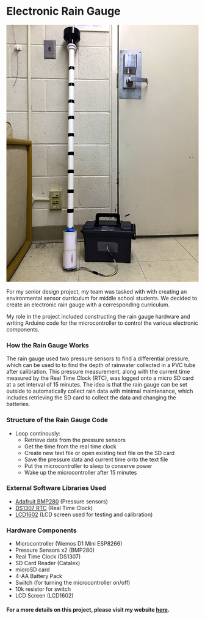 # Electronic Rain Gauge

![rain gauge](https://github.com/stephaniekyyip/stephaniekyyip.github.io/blob/master/img/projects/rainGauge/rainGauge.jpg?raw=true)

For my senior design project, my team was tasked with with creating an environmental sensor curriculum for middle school students. We decided to create an electronic rain gauge with a corresponding curriculum.

My role in the project included constructing the rain gauge hardware and writing Arduino code for the microcontroller to control the various electronic components. 

### How the Rain Gauge Works
The rain gauge used two pressure sensors to find a differential pressure, which can be used to to find the depth of rainwater collected in a PVC tube after calibration. This pressure measurement, along with the current time measured by the Real Time Clock (RTC), was logged onto a micro SD card at a set interval of 15 minutes. The idea is that the rain gauge can be set outside to automatically collect rain data with minimal maintenance, which includes retrieving the SD card to collect the data and changing the batteries. 

### Structure of the Rain Gauge Code
- Loop continously:
  - Retrieve data from the pressure sensors
  - Get the time from the real time clock
  - Create new text file or open existing text file on the SD card
  - Save the pressure data and current time onto the text file
  - Put the microcontroller to sleep to conserve power
  - Wake up the microcontroller after 15 minutes
 
 ### External Software Libraries Used
 - [Adafruit BMP280](https://github.com/adafruit/Adafruit_BMP280_Library) (Pressure sensors)
 - [DS1307 RTC](https://github.com/PaulStoffregen/DS1307RTC) (Real Time Clock)
 - [LCD1602](https://www.dfrobot.com/wiki/index.php/I2C/TWI_LCD1602_Module_(SKU:_DFR0063)) (LCD screen used for testing and calibration)
 
 ### Hardware Components
 - Microcontroller (Wemos D1 Mini ESP8266)
 - Pressure Sensors x2 (BMP280)
 - Real Time Clock (DS1307)
 - SD Card Reader (Catalex)
 - microSD card
 - 4-AA Battery Pack
 - Switch (for turning the microcontroller on/off)
 - 10k resistor for switch
 - LCD Screen (LCD1602)
 
#### For a more details on this project, please visit my website [here](http://stephaniekyyip.github.io/projects.html#rainGauge).

